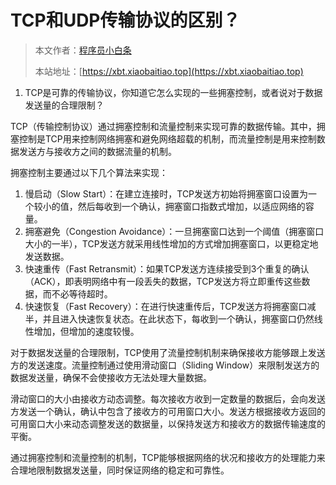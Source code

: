 # TCP和UDP传输协议的区别？

> 本文作者：[程序员小白条](https://github.com/luoye6)
>
> 本站地址：[https://xbt.xiaobaitiao.top](https://xbt.xiaobaitiao.top)

1. TCP是可靠的传输协议，你知道它怎么实现的一些拥塞控制，或者说对于数据发送量的合理限制？

TCP（传输控制协议）通过拥塞控制和流量控制来实现可靠的数据传输。其中，拥塞控制是TCP用来控制网络拥塞和避免网络超载的机制，而流量控制是用来控制数据发送方与接收方之间的数据流量的机制。

拥塞控制主要通过以下几个算法来实现：

1. 慢启动（Slow Start）：在建立连接时，TCP发送方初始将拥塞窗口设置为一个较小的值，然后每收到一个确认，拥塞窗口指数式增加，以适应网络的容量。
2. 拥塞避免（Congestion Avoidance）：一旦拥塞窗口达到一个阈值（拥塞窗口大小的一半），TCP发送方就采用线性增加的方式增加拥塞窗口，以更稳定地发送数据。
3. 快速重传（Fast Retransmit）：如果TCP发送方连续接受到3个重复的确认（ACK），即表明网络中有一段丢失的数据，TCP发送方将立即重传这些数据，而不必等待超时。
4. 快速恢复（Fast Recovery）：在进行快速重传后，TCP发送方将拥塞窗口减半，并且进入快速恢复状态。在此状态下，每收到一个确认，拥塞窗口仍然线性增加，但增加的速度较慢。

对于数据发送量的合理限制，TCP使用了流量控制机制来确保接收方能够跟上发送方的发送速度。流量控制通过使用滑动窗口（Sliding Window）来限制发送方的数据发送量，确保不会使接收方无法处理大量数据。

滑动窗口的大小由接收方动态调整。每次接收方收到一定数量的数据后，会向发送方发送一个确认，确认中包含了接收方的可用窗口大小。发送方根据接收方返回的可用窗口大小来动态调整发送的数据量，以保持发送方和接收方的数据传输速度的平衡。

通过拥塞控制和流量控制的机制，TCP能够根据网络的状况和接收方的处理能力来合理地限制数据发送量，同时保证网络的稳定和可靠性。

